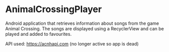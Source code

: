 # AnimalCrossingPlayer
Android application that retrieves information about songs from the game Animal Crossing. The songs are displayed using a RecyclerView and can be played and added to favourites.

API used: https://acnhapi.com (no longer active so app is dead)
